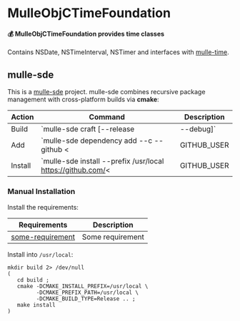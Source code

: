 # MulleObjCTimeFoundation

#### 💰 MulleObjCTimeFoundation provides time classes

Contains NSDate, NSTimeInterval, NSTimer and interfaces with
[mulle-time](//github.com/mulle-core/mulle-time).


## mulle-sde

This is a [mulle-sde](//github.com/mulle-sde) project. mulle-sde combines
recursive package management with cross-platform builds via **cmake**:

Action  | Command                               | Description
--------|---------------------------------------|---------------
Build   | `mulle-sde craft [--release|--debug]` | Builds into local `kitchen` folder
Add     | `mulle-sde dependency add --c --github <|GITHUB_USER|> MulleObjCTimeFoundation` | Add MulleObjCTimeFoundation to another mulle-sde project as a dependency
Install | `mulle-sde install --prefix /usr/local https://github.com/<|GITHUB_USER|>/MulleObjCTimeFoundation.git` | Like `make install`


### Manual Installation


Install the requirements:

Requirements                                      | Description
--------------------------------------------------|-----------------------
[some-requirement](//github.com/some/requirement) | Some requirement

Install into `/usr/local`:

```
mkdir build 2> /dev/null
(
   cd build ;
   cmake -DCMAKE_INSTALL_PREFIX=/usr/local \
         -DCMAKE_PREFIX_PATH=/usr/local \
         -DCMAKE_BUILD_TYPE=Release .. ;
   make install
)
```


<!--
extension : mulle-sde/sde
directory : demo/library
template  : .../README.md
Suppress this comment with `export MULLE_SDE_GENERATE_FILE_COMMENTS=NO`
-->
